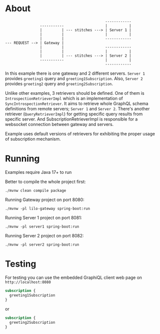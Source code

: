 # About

```
                                              ------------
                -----------                   |          |
                |         | --- stitches ---> | Server 1 |
                |         |                   |          |
                |         |                   ------------
--- REQUEST --> | Gateway |
                |         |                   ------------
                |         |                   |          |
                |         | --- stitches ---> | Server 2 |
                -----------                   |          |
                                              ------------
```

In this example there is one gateway and 2 different servers. `Server 1` provides `greeting1` query and
`greeting1Subscription`. Also, `Server 2` provides `greeting2` query and `greeting2Subscription`.

Unlike other examples, 3 retrievers should be defined. One of them is `IntrospectionRetrieverImpl` which is an implementation
of `SyncIntrospectionRetriever`. It aims to retrieve whole GraphQL schema definitions from remote servers; `Server 1`
and `Server 2`. There's another retriever (`QueryRetrieverImpl`) for getting specific query results from specific server.
And SubscriptionRetrieverImpl is responsible for a websocket connection between gateway and servers.

Example uses default versions of retrievers for exhibiting the proper usage of subscription mechanism.

# Running

Examples require Java 17+ to run

Better to compile the whole project first:

```shell
./mvnw clean compile package
```

Running Gateway project on port 8080:

```shell
./mvnw -pl lilo-gateway spring-boot:run
```

Running Server 1 project on port 8081:

```shell
./mvnw -pl server1 spring-boot:run
```

Running Server 2 project on port 8082:

```shell
./mvnw -pl server2 spring-boot:run
```

# Testing

For testing you can use the embedded GraphiQL client web page on `http://localhost:8080`

```graphql
subscription {
  greeting1Subscription
}
```

or

```graphql
subscription {
  greeting2Subscription
}
```
